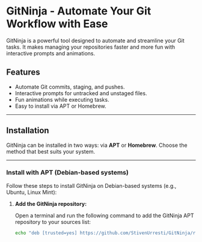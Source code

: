 # GitNinja - Automate Your Git Workflow with Ease

GitNinja is a powerful tool designed to automate and streamline your Git tasks. It makes managing your repositories faster and more fun with interactive prompts and animations.

## Features
- Automate Git commits, staging, and pushes.
- Interactive prompts for untracked and unstaged files.
- Fun animations while executing tasks.
- Easy to install via APT or Homebrew.

---

## Installation

GitNinja can be installed in two ways: via **APT** or **Homebrew**. Choose the method that best suits your system.

---

### Install with APT (Debian-based systems)

Follow these steps to install GitNinja on Debian-based systems (e.g., Ubuntu, Linux Mint):

1. **Add the GitNinja repository:**

   Open a terminal and run the following command to add the GitNinja APT repository to your sources list:

   ```bash
   echo "deb [trusted=yes] https://github.com/StivenUrresti/GitNinja/raw/master/apt-repo/ ./" | sudo tee -a /etc/apt/sources.list.d/git-ninja.list
